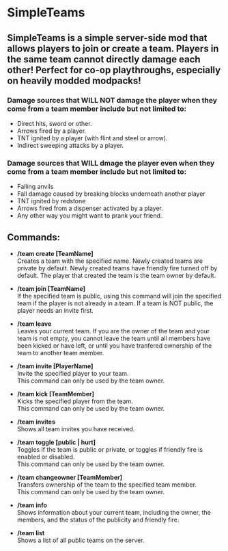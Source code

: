 # SimpleTeams

## SimpleTeams is a simple server-side mod that allows players to join or create a team. Players in the same team cannot directly damage each other! Perfect for co-op playthroughs, especially on heavily modded modpacks!

### Damage sources that WILL NOT damage the player when they come from a team member include but not limited to:
-   Direct hits, sword or other.
-   Arrows fired by a player.
-   TNT ignited by a player (with flint and steel or arrow).
-   Indirect sweeping attacks by a player.

### Damage sources that WILL dmage the player even when they come from a team member include but not limited to:
-   Falling anvils
-   Fall damage caused by breaking blocks underneath another player
-   TNT ignited by redstone
-   Arrows fired from a dispenser activated by a player.
-   Any other way you might want to prank your friend.



## Commands:

- **/team create [TeamName]** <br />
    Creates a team with the specified name. Newly created teams are private by default. Newly created teams have friendly fire turned off by default. The player that created the team is the team owner by default.

- **/team join [TeamName]** <br />
    If the specified team is public, using this command will join the specified team if the player is not already in a team. If a team is NOT public, the player needs an invite first.

- **/team leave** <br />
    Leaves your current team. If you are the owner of the team and your team is not empty, you cannot leave the team until all members have been kicked or have left, or until you have tranfered ownership of the team to another team member.

- **/team invite [PlayerName]** <br />
    Invite the specified player to your team. <br />
    This command can only be used by the team owner.

- **/team kick [TeamMember]** <br />
    Kicks the specified player from the team. <br />
    This command can only be used by the team owner.

- **/team invites** <br />
    Shows all team invites you have received.

- **/team toggle [public | hurt]** <br />
    Toggles if the team is public or private, or toggles if friendly fire is enabled or disabled. <br />
    This command can only be used by the team owner.

- **/team changeowner [TeamMember]** <br />
    Transfers ownership of the team to the specified team member. <br />
    This command can only be used by the team owner.

- **/team info** <br />
    Shows information about your current team, including the owner, the members, and the status of the publicity and friendly fire.

- **/team list** <br />
    Shows a list of all public teams on the server.

